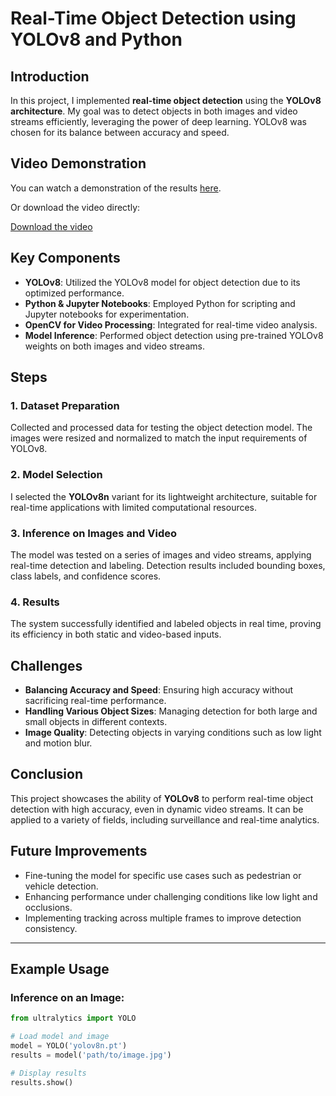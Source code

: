 # Real-Time Object Detection using YOLOv8 and Python

## Introduction
In this project, I implemented **real-time object detection** using the **YOLOv8 architecture**. My goal was to detect objects in both images and video streams efficiently, leveraging the power of deep learning. YOLOv8 was chosen for its balance between accuracy and speed.

## Video Demonstration

You can watch a demonstration of the results [here](Object_Detection_Output.mp4).

Or download the video directly:

[Download the video](Object_Detection_Output.mp4)

## Key Components
- **YOLOv8**: Utilized the YOLOv8 model for object detection due to its optimized performance.
- **Python & Jupyter Notebooks**: Employed Python for scripting and Jupyter notebooks for experimentation.
- **OpenCV for Video Processing**: Integrated for real-time video analysis.
- **Model Inference**: Performed object detection using pre-trained YOLOv8 weights on both images and video streams.

## Steps
### 1. Dataset Preparation
Collected and processed data for testing the object detection model. The images were resized and normalized to match the input requirements of YOLOv8.

### 2. Model Selection
I selected the **YOLOv8n** variant for its lightweight architecture, suitable for real-time applications with limited computational resources.

### 3. Inference on Images and Video
The model was tested on a series of images and video streams, applying real-time detection and labeling. Detection results included bounding boxes, class labels, and confidence scores.

### 4. Results
The system successfully identified and labeled objects in real time, proving its efficiency in both static and video-based inputs.

## Challenges
- **Balancing Accuracy and Speed**: Ensuring high accuracy without sacrificing real-time performance.
- **Handling Various Object Sizes**: Managing detection for both large and small objects in different contexts.
- **Image Quality**: Detecting objects in varying conditions such as low light and motion blur.

## Conclusion
This project showcases the ability of **YOLOv8** to perform real-time object detection with high accuracy, even in dynamic video streams. It can be applied to a variety of fields, including surveillance and real-time analytics.

## Future Improvements
- Fine-tuning the model for specific use cases such as pedestrian or vehicle detection.
- Enhancing performance under challenging conditions like low light and occlusions.
- Implementing tracking across multiple frames to improve detection consistency.

---

## Example Usage

### Inference on an Image:
```python
from ultralytics import YOLO

# Load model and image
model = YOLO('yolov8n.pt')
results = model('path/to/image.jpg')

# Display results
results.show()

